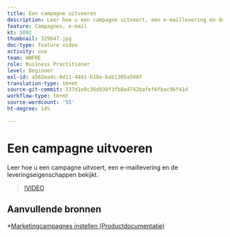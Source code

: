 ```yaml
---
title: Een campagne uitvoeren
description: Leer hoe u een campagne uitvoert, een e-maillevering en de leveringseigenschappen bekijkt.
feature: Campagnes, e-mail
kt: 5092
thumbnail: 329647.jpg
doc-type: feature video
activity: use
team: WWFRE
role: Business Practitioner
level: Beginner
exl-id: a562ea4c-0d11-4491-b18e-bab1305a508f
translation-type: tm+mt
source-git-commit: 137d1e0c36d038f3fb8a4742bafef6fbac96f41d
workflow-type: tm+mt
source-wordcount: '55'
ht-degree: 14%

---
```


# Een campagne uitvoeren

Leer hoe u een campagne uitvoert, een e-maillevering en de leveringseigenschappen bekijkt.

>[!VIDEO](https://video.tv.adobe.com/v/329647?quality=12)

## Aanvullende bronnen

*[Marketingcampagnes instellen (Productdocumentatie)](https://experienceleague.adobe.com/docs/campaign-classic/using/orchestrating-campaigns/orchestrate-campaigns/setting-up-marketing-campaigns.html?lang=en#orchestrating-campaigns)
